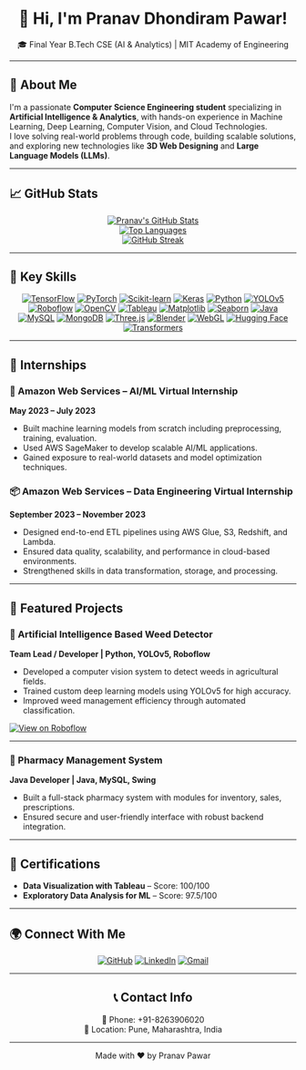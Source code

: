 <div align="center">

# 👋 Hi, I'm Pranav Dhondiram Pawar!

🎓 Final Year B.Tech CSE (AI & Analytics) | MIT Academy of Engineering  

</div>

---

## 🌟 About Me
I'm a passionate **Computer Science Engineering student** specializing in **Artificial Intelligence & Analytics**, with hands-on experience in Machine Learning, Deep Learning, Computer Vision, and Cloud Technologies.  
I love solving real-world problems through code, building scalable solutions, and exploring new technologies like **3D Web Designing** and **Large Language Models (LLMs)**.

---

## 📈 GitHub Stats

<div align="center">
  <a href="https://github.com/pranavisback">
    <img src="https://github-readme-stats.vercel.app/api?username=pranavisback&show_icons=true&theme=tokyonight&count_private=true" alt="Pranav's GitHub Stats"/>
  </a>
  <br/>
  <a href="https://github.com/pranavisback">
    <img src="https://github-readme-stats.vercel.app/api/top-langs/?username=pranavisback&theme=tokyonight" alt="Top Languages"/>
  </a>
  <br/>
  <a href="https://github.com/pranavisback">
    <img src="https://github-readme-streak-stats.herokuapp.com/?user=pranavisback&theme=tokyonight" alt="GitHub Streak"/>
  </a>
</div>

---

## 💼 Key Skills

<div align="center">
  <a href="https://www.tensorflow.org/" target="_blank"><img src="https://img.shields.io/badge/TensorFlow-FF6F00?style=for-the-badge&logo=tensorflow&logoColor=white" alt="TensorFlow"/></a>
  <a href="https://pytorch.org/" target="_blank"><img src="https://img.shields.io/badge/PyTorch-EE4C2C?style=for-the-badge&logo=pytorch&logoColor=white" alt="PyTorch"/></a>
  <a href="https://scikit-learn.org/" target="_blank"><img src="https://img.shields.io/badge/Scikit--learn-F7931E?style=for-the-badge&logo=scikit-learn&logoColor=white" alt="Scikit-learn"/></a>
  <a href="https://keras.io/" target="_blank"><img src="https://img.shields.io/badge/Keras-D00000?style=for-the-badge&logo=keras&logoColor=white" alt="Keras"/></a>
  <a href="https://www.python.org/" target="_blank"><img src="https://img.shields.io/badge/Python-3776AB?style=for-the-badge&logo=python&logoColor=white" alt="Python"/></a>
  <a href="https://github.com/ultralytics/yolov5" target="_blank"><img src="https://img.shields.io/badge/YOLOv5-00FFFF?style=for-the-badge&logo=yolo&logoColor=black" alt="YOLOv5"/></a>
  <a href="https://roboflow.com/" target="_blank"><img src="https://img.shields.io/badge/Roboflow-a277ff?style=for-the-badge&logo=roboflow&logoColor=white" alt="Roboflow"/></a>
  <a href="https://opencv.org/" target="_blank"><img src="https://img.shields.io/badge/OpenCV-272829?style=for-the-badge&logo=opencv&logoColor=white" alt="OpenCV"/></a>
  <a href="https://www.tableau.com/" target="_blank"><img src="https://img.shields.io/badge/Tableau-E97627?style=for-the-badge&logo=tableau&logoColor=white" alt="Tableau"/></a>
  <a href="https://matplotlib.org/" target="_blank"><img src="https://img.shields.io/badge/Matplotlib-3776AB?style=for-the-badge&logo=matplotlib&logoColor=white" alt="Matplotlib"/></a>
  <a href="https://seaborn.pydata.org/" target="_blank"><img src="https://img.shields.io/badge/Seaborn-3776AB?style=for-the-badge&logo=seaborn&logoColor=white" alt="Seaborn"/></a>
  <a href="https://www.java.com/" target="_blank"><img src="https://img.shields.io/badge/Java-007396?style=for-the-badge&logo=java&logoColor=white" alt="Java"/></a>
  <a href="https://www.mysql.com/" target="_blank"><img src="https://img.shields.io/badge/MySQL-4479A1?style=for-the-badge&logo=mysql&logoColor=white" alt="MySQL"/></a>
  <a href="https://www.mongodb.com/" target="_blank"><img src="https://img.shields.io/badge/MongoDB-47A248?style=for-the-badge&logo=mongodb&logoColor=white" alt="MongoDB"/></a>
  <a href="https://threejs.org/" target="_blank"><img src="https://img.shields.io/badge/Three.js-000000?style=for-the-badge&logo=three.js&logoColor=white" alt="Three.js"/></a>
  <a href="https://www.blender.org/" target="_blank"><img src="https://img.shields.io/badge/Blender-F5792A?style=for-the-badge&logo=blender&logoColor=white" alt="Blender"/></a>
  <a href="https://get.webgl.org/" target="_blank"><img src="https://img.shields.io/badge/WebGL-990000?style=for-the-badge&logo=webgl&logoColor=white" alt="WebGL"/></a>
  <a href="https://huggingface.co/" target="_blank"><img src="https://img.shields.io/badge/Hugging_Face-FFD21E?style=for-the-badge&logo=hugging-face&logoColor=black" alt="Hugging Face"/></a>
  <a href="https://huggingface.co/docs/transformers/index" target="_blank"><img src="https://img.shields.io/badge/Transformers-4053FF?style=for-the-badge&logo=transformers&logoColor=white" alt="Transformers"/></a>
</div>

---

## 🏢 Internships

### 🧠 Amazon Web Services – AI/ML Virtual Internship  
**May 2023 – July 2023**
- Built machine learning models from scratch including preprocessing, training, evaluation.
- Used AWS SageMaker to develop scalable AI/ML applications.
- Gained exposure to real-world datasets and model optimization techniques.

### 📦 Amazon Web Services – Data Engineering Virtual Internship  
**September 2023 – November 2023**
- Designed end-to-end ETL pipelines using AWS Glue, S3, Redshift, and Lambda.
- Ensured data quality, scalability, and performance in cloud-based environments.
- Strengthened skills in data transformation, storage, and processing.

---

## 🚀 Featured Projects

### 🌿 Artificial Intelligence Based Weed Detector  
**Team Lead / Developer | Python, YOLOv5, Roboflow**  
- Developed a computer vision system to detect weeds in agricultural fields.
- Trained custom deep learning models using YOLOv5 for high accuracy.
- Improved weed management efficiency through automated classification.

[![View on Roboflow](https://img.shields.io/badge/View%20on-Roboflow-a277ff?style=for-the-badge&logo=roboflow&logoColor=white)](https://universe.roboflow.com/weed-detector-wcwse/weed-detection-ha0nz)

---

### 💊 Pharmacy Management System  
**Java Developer | Java, MySQL, Swing**  
- Built a full-stack pharmacy system with modules for inventory, sales, prescriptions.
- Ensured secure and user-friendly interface with robust backend integration.

---

## 📜 Certifications

- **Data Visualization with Tableau** – Score: 100/100  
- **Exploratory Data Analysis for ML** – Score: 97.5/100

---

## 🌍 Connect With Me

<div align="center">

[![GitHub](https://img.shields.io/badge/GitHub-181717?style=for-the-badge&logo=github&logoColor=white)](https://github.com/pranavisback)
[![LinkedIn](https://img.shields.io/badge/LinkedIn-0A66C2?style=for-the-badge&logo=linkedin&logoColor=white)](https://www.linkedin.com/in/pranav-pawar-op647)
[![Gmail](https://img.shields.io/badge/Gmail-D14836?style=for-the-badge&logo=gmail&logoColor=white)](mailto:pranav647p@gmail.com)

---

## 📞 Contact Info

📱 Phone: +91-8263906020  
📍 Location: Pune, Maharashtra, India

---

Made with ❤️ by Pranav Pawar  
